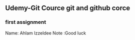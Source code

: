 ## Udemy-Git Cource git and github corce 
### first assignment

Name: Ahlam Izzeldee
Note :Good luck
